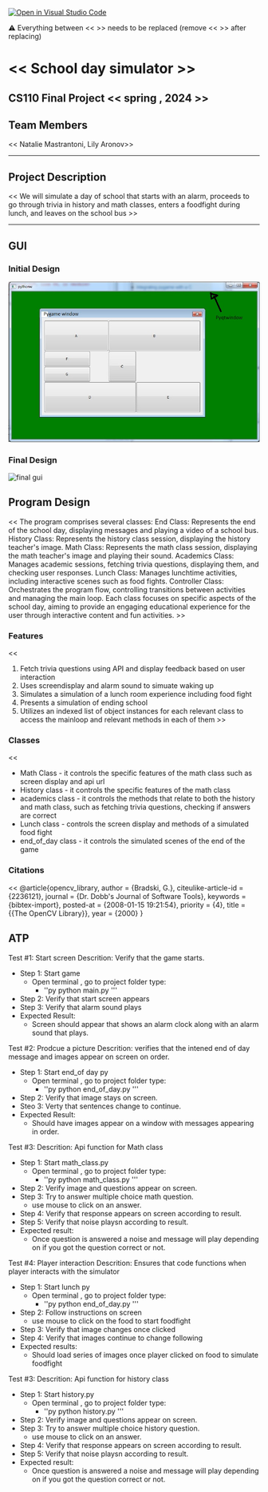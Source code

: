 [![Open in Visual Studio Code](https://classroom.github.com/assets/open-in-vscode-718a45dd9cf7e7f842a935f5ebbe5719a5e09af4491e668f4dbf3b35d5cca122.svg)](https://classroom.github.com/online_ide?assignment_repo_id=14587810&assignment_repo_type=AssignmentRepo)

:warning: Everything between << >> needs to be replaced (remove << >> after replacing)

# << School day simulator >>
## CS110 Final Project  << spring , 2024 >>

## Team Members

<< Natalie Mastrantoni, Lily Aronov>>

***

## Project Description

<< We will simulate a day of school that starts with an alarm, proceeds to go through trivia in history and math classes, enters a foodfight during lunch, and leaves on the school bus >>

***    

## GUI 



### Initial Design

![initial gui](assets/gui.jpg)

### Final Design

![final gui](assets/finalgui.jpg)

## Program Design
<< The program comprises several classes:
End Class: Represents the end of the school day, displaying messages and playing a video of a school bus.
History Class: Represents the history class session, displaying the history teacher's image.
Math Class: Represents the math class session, displaying the math teacher's image and playing their sound.
Academics Class: Manages academic sessions, fetching trivia questions, displaying them, and checking user responses.
Lunch Class: Manages lunchtime activities, including interactive scenes such as food fights.
Controller Class: Orchestrates the program flow, controlling transitions between activities and managing the main loop.
Each class focuses on specific aspects of the school day, aiming to provide an engaging educational experience for the user through interactive content and fun activities. >>


### Features
<<
1. Fetch trivia questions using API and display feedback based on user interaction 
2. Uses screendisplay and alarm sound to simuate waking up 
3. Simulates a simulation of a lunch room experience including food fight 
4. Presents a simulation of ending school 
5. Utilizes an indexed list of object instances for each relevant class to access the mainloop and relevant methods in each of them >>

### Classes
<<
- Math Class - it controls the specific features of the math class such as screen display and api url
- History class - it controls the specific features of the math class
- academics class - it controls the methods that relate to both the history and math class, such as fetching trivia questions, checking if answers are correct
- Lunch class - controls the screen display and methods of a simulated food fight
- end_of_day class - it controls the simulated scenes of the end of the game
>> 

### Citations
<< @article{opencv_library,
    author = {Bradski, G.},
    citeulike-article-id = {2236121},
    journal = {Dr. Dobb's Journal of Software Tools},
    keywords = {bibtex-import},
    posted-at = {2008-01-15 19:21:54},
    priority = {4},
    title = {{The OpenCV Library}},
    year = {2000}
}
>>

## ATP

Test #1: Start screen
Descrition: Verify that the game starts.
- Step 1: Start game
    - Open terminal , go to project folder type:
        - ''py
        python main.py
        '''
- Step 2: Verify that start screen appears
- Step 3: Verify that alarm sound plays
- Expected Result:
   - Screen should appear that shows an alarm clock along with an alarm sound that plays.

Test #2: Prodcue a picture
Descrition: verifies that the intened end of day message and images appear on screen on order.
- Step 1: Start end_of day py
    - Open terminal , go to project folder type:
         - ''py
        python end_of_day.py
        '''
- Step 2: Verify that image stays on screen.
- Steo 3: Verty that sentences change to continue. 
- Expected Result:
    - Should have images appear on a window with messages appearing in order.

Test #3: 
Descrition: Api function for Math class
- Step 1: Start math_class.py 
    - Open terminal , go to project folder type:
         - ''py
        python math_class.py
        '''
- Step 2: Verify image and questions appear on screen.
- Step 3: Try to answer multiple choice math question.
    - use mouse to click on an answer.
- Step 4: Verify that response appears on screen according to result.
- Step 5: Verify that noise playsn according to result.
- Expected result:
    - Once question is answered a noise and message will play depending on if you got the question correct or not.

Test #4: Player interaction
Descrition: Ensures that code functions when player interacts with the simulator
- Step 1: Start lunch py
    - Open terminal , go to project folder type:
         - ''py
        python end_of_day.py
        '''
- Step 2: Follow instructions on screen
    - use mouse to click on the food to start foodfight
- Step 3: Verify that image changes once clicked
- Step 4: Verify that images continue to change following
- Expected results:
    - Should load series of images once player clicked on food to simulate foodfight

Test #3: 
Descrition: Api function for history class
- Step 1: Start history.py 
    - Open terminal , go to project folder type:
         - ''py
        python history.py
        '''
- Step 2: Verify image and questions appear on screen.
- Step 3: Try to answer multiple choice history question.
    - use mouse to click on an answer.
- Step 4: Verify that response appears on screen according to result.
- Step 5: Verify that noise playsn according to result.
- Expected result:
    - Once question is answered a noise and message will play depending on if you got the question correct or not.
